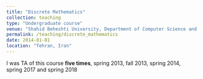 ```yaml
---
title: "Discrete Mathematics"
collection: teaching
type: "Undergraduate course"
venue: "Shahid Beheshti University, Department of Computer Science and Engineering"
permalink: /teaching/discrete_mathematics
date: 2014-01-01
location: "Tehran, Iran"
---
```


I was TA of this course __five times__, spring 2013, fall 2013, spring 2014, spring 2017 and spring 2018



